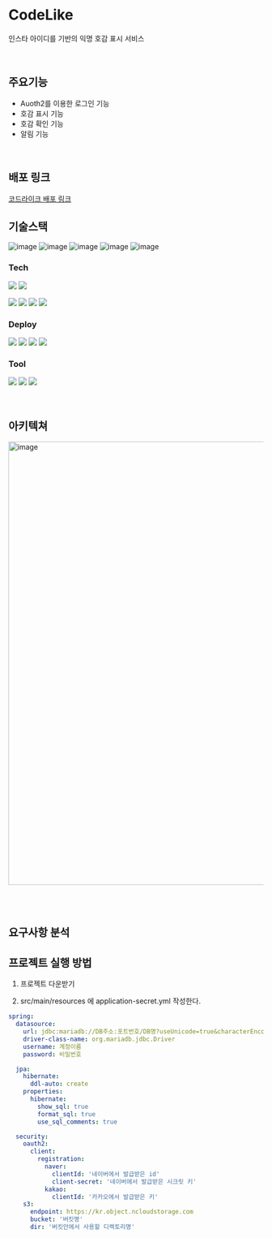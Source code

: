 # CodeLike
인스타 아이디를 기반의 익명 호감 표시 서비스

<br>

## 주요기능
- Auoth2를 이용한 로그인 기능
- 호감 표시 기능
- 호감 확인 기능
- 알림 기능

<br>

## 배포 링크

<a href="https://ouo.ac/">코드라이크 배포 링크</a>

## 기술스택
![image](https://github.com/heeyeon3050/HiddenHearts/assets/111184269/c8365c3b-3b0c-4f0c-8f5d-63e1b3d131bf)
![image](https://github.com/heeyeon3050/HiddenHearts/assets/111184269/145629fc-3875-47dc-8a34-a4da78ef3432)
![image](https://github.com/heeyeon3050/HiddenHearts/assets/111184269/765708b4-e25c-41ee-b80d-2477d521d416)
![image](https://github.com/heeyeon3050/HiddenHearts/assets/111184269/910d15be-e088-476a-9b56-966bf026d239)
![image](https://github.com/heeyeon3050/HiddenHearts/assets/111184269/a8212f0c-d506-4691-bafa-79f8fba3c827)


### Tech
<img src="https://img.shields.io/badge/Java-FC4C02?style=flat-square&logo=java&logoColor=white"/> <img src="https://img.shields.io/badge/Spring boot-6DB33F?style=flat-square&logo=Spring boot&logoColor=white"/>
        
<img src="https://img.shields.io/badge/gradle-02303A?logo=gradle&logoWidth=25"/> <img src="https://img.shields.io/badge/Spring security-6DB33F?style=flat-square&logo=springsecurity&logoColor=white"/> <img src="https://img.shields.io/badge/Spring Data JPA-2596BE?style=flat-square&logo=&logoColor=white"/> <img src="https://img.shields.io/badge/MariaDB-2596BE?style=flat-square&logo=MariaDB&logoColor=white"/>
        
       

### Deploy
<img src="https://img.shields.io/badge/Nave Cloud Platform-03C75A?style=flat-square&logo=naver&logoColor=white"/> <img src="https://img.shields.io/badge/Github Actions-2AB1AC?style=flat-square&logo=github&logoColor=black"/> <img src="https://img.shields.io/badge/Jenkins-D24939?style=flat-square&logo=Jenkins&logoColor=white"/> <img src="https://img.shields.io/badge/Docker-%230db7ed.svg?style=flat-square&logo=docker&logoColor=white"/> 
        

### Tool
<img src="https://img.shields.io/badge/IntelliJ IDEA-0052CC?style=flat-square&logo=IntelliJ IDEA&logoColor=black"/> <img src="https://img.shields.io/badge/Github-000000?style=flat-square&logo=Github&logoColor=white"/> <img src="https://img.shields.io/badge/Notion-FFFFFF?style=flat-square&logo=Notion&logoColor=black"/> 


<br>


## 아키텍쳐
<img width="874" alt="image" src="https://github.com/LikeLion-team5/Grabit/assets/92236489/ffc48237-dfb6-4924-8e99-aa5d12be0947">

<br><br>

## 요구사항 분석



## 프로젝트 실행 방법

1. 프로젝트 다운받기

2. src/main/resources 에 application-secret.yml 작성한다.
```yml
spring:
  datasource:
    url: jdbc:mariadb://DB주소:포트번호/DB명?useUnicode=true&characterEncoding=utf8&autoReconnect=true&serverTimezone=Asia/Seoul
    driver-class-name: org.mariadb.jdbc.Driver
    username: 계정이름
    password: 비밀번호

  jpa:
    hibernate:
      ddl-auto: create
    properties:
      hibernate:
        show_sql: true
        format_sql: true
        use_sql_comments: true

  security:
    oauth2:
      client:
        registration:
          naver:
            clientId: '네이버에서 발급받은 id'
            client-secret: '네이버에서 발급받은 시크릿 키'
          kakao:
            clientId: '카카오에서 발급받은 키'
    s3:
      endpoint: https://kr.object.ncloudstorage.com
      bucket: '버킷명'
      dir: '버킷안에서 사용할 디렉토리명'
```
